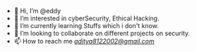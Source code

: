 - 👋 Hi, I’m @eddy
- 👀 I’m interested in cyberSecurity, Ethical Hacking.
- 🌱 I’m currently learning Stuffs which i don't know.
- 💞️ I’m looking to collaborate on different projects on security.
- 📫 How to reach me *aditya8122002@gmail.com*

